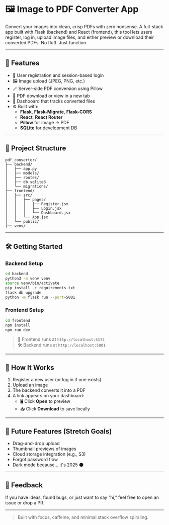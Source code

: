 # 🖼️ Image to PDF Converter App

Convert your images into clean, crisp PDFs with zero nonsense. A full-stack app built with Flask (backend) and React (frontend), this tool lets users register, log in, upload image files, and either preview or download their converted PDFs. No fluff. Just function.

---

## 🚀 Features

- 🔐 User registration and session-based login
- 🖼️ Image upload (JPEG, PNG, etc.)
- 🪄 Server-side PDF conversion using Pillow
- 📄 PDF download or view in a new tab
- 🧾 Dashboard that tracks converted files
- ⚙️ Built with:
  - **Flask**, **Flask-Migrate**, **Flask-CORS**
  - **React**, **React Router**
  - **Pillow** for image → PDF
  - **SQLite** for development DB

---

## 📂 Project Structure

```
pdf_converter/
├── backend/
│   ├── app.py
│   ├── models/
│   ├── routes/
│   ├── db.sqlite3
│   └── migrations/
├── frontend/
│   ├── src/
│   │   ├── pages/
│   │   │   ├── Register.jsx
│   │   │   ├── Login.jsx
│   │   │   └── Dashboard.jsx
│   │   └── App.jsx
│   └── public/
├── venv/
```

---

## 🛠️ Getting Started

### Backend Setup
```bash
cd backend
python3 -m venv venv
source venv/bin/activate
pip install -r requirements.txt
flask db upgrade
python -m flask run --port=5001
```

### Frontend Setup
```bash
cd frontend
npm install
npm run dev
```

> 🧠 Frontend runs at `http://localhost:5173`  
> 🛠 Backend runs at `http://localhost:5001`

---

## 🧪 How It Works

1. Register a new user (or log in if one exists)
2. Upload an image
3. The backend converts it into a PDF
4. A link appears on your dashboard:
   - 🖥️ Click **Open** to preview
   - 📥 Click **Download** to save locally

---

## 🧠 Future Features (Stretch Goals)

- Drag-and-drop upload
- Thumbnail previews of images
- Cloud storage integration (e.g., S3)
- Forgot password flow
- Dark mode because... it's 2025 🌑

---

## 💬 Feedback

If you have ideas, found bugs, or just want to say “hi,” feel free to open an issue or drop a PR.

---

> Built with focus, caffeine, and minimal stack overflow spiraling.
